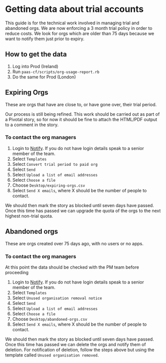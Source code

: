 # Getting data about trial accounts

This guide is for the technical work involved in managing trial and abandoned
orgs. We are now enforcing a 3 month trial policy in order to reduce costs. We
look for orgs which are older than 75 days because we want to notify them just
prior to expiry.

## How to get the data

1. Log into Prod (Ireland)
1. Run `paas-cf/scripts/org-usage-report.rb`
1. Do the same for Prod (London)

## Expiring Orgs

These are orgs that have are close to, or have gone over, their trial period.

Our process is still being refined. This work should be carried out as part of
a Pivotal story, so for now it should be fine to attach the HTML/PDF
output to a comment in the story.

### To contact the org managers

1. Login to [Notify](https://www.notifications.service.gov.uk/sign-in). If you
   do not have login details speak to a senior member of the team.
1. Select `Templates`
1. Select `Convert trial period to paid org`
1. Select `Send`
1. Select `Upload a list of email addresses`
1. Select `Choose a file`
1. Choose `Desktop/expiring-orgs.csv`
1. Select `Send X emails`, where X should be the number of people to contact.

We should then mark the story as blocked until seven days have passed. Once
this time has passed we can upgrade the quota of the orgs to the next highest
non-trial quota.

## Abandoned orgs

These are orgs created over 75 days ago, with no users or no apps.

### To contact the org managers

At this point the data should be checked with the PM team before proceeding

1. Login to [Notify](https://www.notifications.service.gov.uk/sign-in). If you
   do not have login details speak to a senior member of the team.
1. Select `Templates`
1. Select `Unused organisation removal notice`
1. Select `Send`
1. Select `Upload a list of email addresses`
1. Select `Choose a file`
1. Choose `Desktop/abandoned-orgs.csv`
1. Select `Send X emails`, where X should be the number of people to contact.

We should then mark the story as blocked until seven days have passed. Once
this time has passed we can delete the orgs and notify them of deletion. For
notification of deletion, follow the steps above but using the template called
`Unused organisation removed`.
